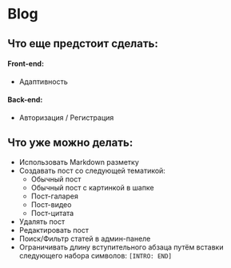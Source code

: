 # Blog
## Что еще предстоит сделать:

#### Front-end:
* Адаптивность

#### Back-end:
* Авторизация / Регистрация

## Что уже можно делать:
* Использовать Markdown разметку
* Создавать пост со следующей тематикой:
  * Обычный пост
  * Обычный пост с картинкой в шапке
  * Пост-галарея
  * Пост-видео
  * Пост-цитата
* Удалять пост
* Редактировать пост
* Поиск/Фильтр статей в админ-панеле
* Ограничивать длину вступительного абзаца путём вставки следующего набора символов: `[INTRO: END]`
